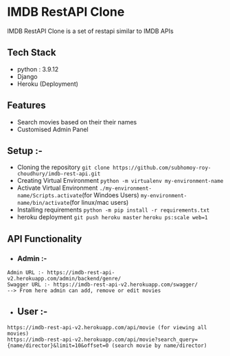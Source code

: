 # IMDB RestAPI Clone

IMDB RestAPI Clone is a set of restapi similar to IMDB APIs

## Tech Stack
- python : 3.9.12
- Django 
- Heroku (Deployment)

## Features

- Search movies based on their their names
- Customised Admin Panel 

##  Setup :- 
- Cloning the repository
`git clone https://github.com/subhomoy-roy-choudhury/imdb-rest-api.git`
- Creating Virtual Environment
`python -m virtualenv my-environment-name`
- Activate Virtual Environment
`./my-environment-name/Scripts.activate`(for Windoes Users)
`my-environment-name/bin/activate`(for linux/mac users)
- Installing requirements
`python -m pip install -r requirements.txt`
- heroku deployment
`git push heroku master`
`heroku ps:scale web=1`

## API Functionality
- ### Admin :- 
```
Admin URL :- https://imdb-rest-api-v2.herokuapp.com/admin/backend/genre/
Swagger URL :- https://imdb-rest-api-v2.herokuapp.com/swagger/
--> From here admin can add, remove or edit movies 
```
- ## User :- 
```
https://imdb-rest-api-v2.herokuapp.com/api/movie (for viewing all movies)
https://imdb-rest-api-v2.herokuapp.com/api/movie?search_query={name/director}&limit=10&offset=0 (search movie by name/director)
```

